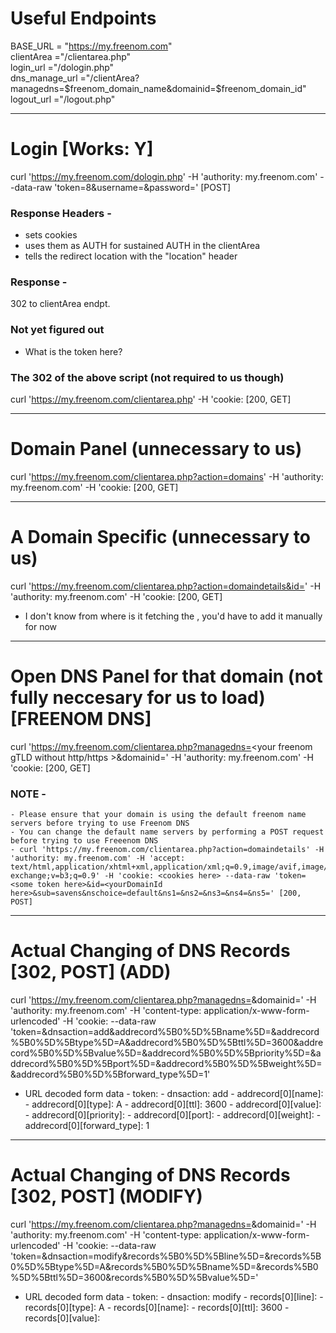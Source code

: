 # Useful Endpoints
BASE_URL = "https://my.freenom.com" <br />
clientArea ="/clientarea.php" <br />
login_url ="/dologin.php" <br />
dns_manage_url ="/clientArea?managedns=$freenom_domain_name&domainid=$freenom_domain_id" <br />
logout_url ="/logout.php" <br />

---

# Login [Works: Y]
curl 'https://my.freenom.com/dologin.php' -H 'authority: my.freenom.com' --data-raw 'token=<token here>8&username=<email here>&password=<your pswd here>' [POST]

 ### Response Headers -
  - sets cookies
  - uses them as AUTH for sustained AUTH in the clientArea
  - tells the redirect location with the "location" header
  
 ### Response - 
  302 to clientArea endpt.
  
 ### Not yet figured out
  - What is the token here?
  
  ### The 302 of the above script (not required to us though) 
  curl 'https://my.freenom.com/clientarea.php' -H 'cookie: <cookies from the login endpt here><write semicolon seperated keyvalue pairs> [200, GET]

---
  
# Domain Panel (unnecessary to us)
curl 'https://my.freenom.com/clientarea.php?action=domains' -H 'authority: my.freenom.com' -H 'cookie: <cookies here> [200, GET]

---
  
# A Domain Specific (unnecessary to us)
curl 'https://my.freenom.com/clientarea.php?action=domaindetails&id=<uniqueDomainId>' -H 'authority: my.freenom.com' -H 'cookie: <cookies here> [200, GET]
  - I don't know from where is it fetching the <uniqueDomainId>, you'd have to add it manually for now
  
---
  
# Open DNS Panel for that domain (not fully neccesary for us to load) [FREENOM DNS]
curl 'https://my.freenom.com/clientarea.php?managedns=<your freenom gTLD without http/https >&domainid=<uniqueDomainId>' -H 'authority: my.freenom.com' -H 'cookie: <cookies here> [200, GET]
  
  ### NOTE - 
 
    - Please ensure that your domain is using the default freenom name servers before trying to use Freenom DNS
    - You can change the default name servers by performing a POST request before trying to use Freeenom DNS
    - curl 'https://my.freenom.com/clientarea.php?action=domaindetails' -H 'authority: my.freenom.com' -H 'accept:                      text/html,application/xhtml+xml,application/xml;q=0.9,image/avif,image/webp,image/apng,*/*;q=0.8,application/signed-exchange;v=b3;q=0.9' -H 'cookie: <cookies here> --data-raw 'token=<some token here>&id=<yourDomainId here>&sub=savens&nschoice=default&ns1=&ns2=&ns3=&ns4=&ns5=' [200, POST]
  
---
  
# Actual Changing of DNS Records [302, POST] (ADD)
curl 'https://my.freenom.com/clientarea.php?managedns=<domainName>&domainid=<your domain id here>' -H 'authority: my.freenom.com' -H 'content-type: application/x-www-form-urlencoded' -H 'cookie: <cookies here> --data-raw 'token=<someTokenHere>&dnsaction=add&addrecord%5B0%5D%5Bname%5D=&addrecord%5B0%5D%5Btype%5D=A&addrecord%5B0%5D%5Bttl%5D=3600&addrecord%5B0%5D%5Bvalue%5D=<theNewIpHere>&addrecord%5B0%5D%5Bpriority%5D=&addrecord%5B0%5D%5Bport%5D=&addrecord%5B0%5D%5Bweight%5D=&addrecord%5B0%5D%5Bforward_type%5D=1'
  
  - URL decoded form data
        - token: <tokenHere>
        - dnsaction: add
        - addrecord[0][name]: 
        - addrecord[0][type]: A
        - addrecord[0][ttl]: 3600
        - addrecord[0][value]: <theNewIpHere>
        - addrecord[0][priority]: 
        - addrecord[0][port]: 
        - addrecord[0][weight]: 
        - addrecord[0][forward_type]: 1
  
---
  
# Actual Changing of DNS Records [302, POST] (MODIFY)
curl 'https://my.freenom.com/clientarea.php?managedns=<domainName>&domainid=<your domain id here>' -H 'authority: my.freenom.com' -H 'content-type: application/x-www-form-urlencoded' -H 'cookie: <cookies here> --data-raw 'token=<someTokenHere>&dnsaction=modify&records%5B0%5D%5Bline%5D=&records%5B0%5D%5Btype%5D=A&records%5B0%5D%5Bname%5D=&records%5B0%5D%5Bttl%5D=3600&records%5B0%5D%5Bvalue%5D=<theNewIpHere>'
   
  - URL decoded form data
        - token: <tokenHere>
        - dnsaction: modify
        - records[0][line]: 
        - records[0][type]: A
        - records[0][name]: 
        - records[0][ttl]: 3600
        - records[0][value]: <newIpHere>
